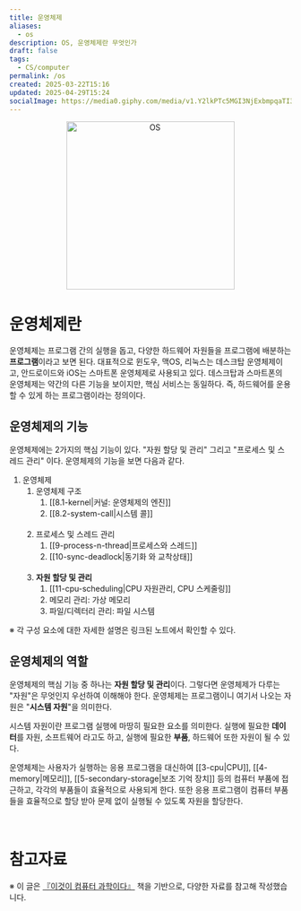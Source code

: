 ```yaml
---
title: 운영체제
aliases:
  - os
description: OS, 운영체제란 무엇인가
draft: false
tags:
  - CS/computer
permalink: /os
created: 2025-03-22T15:16
updated: 2025-04-29T15:24
socialImage: https://media0.giphy.com/media/v1.Y2lkPTc5MGI3NjExbmpqaTI3ZXo5aGZheW5zNXV4aTV1dGsxb2U1NXIxN3dteWhmMHRtZSZlcD12MV9pbnRlcm5hbF9naWZfYnlfaWQmY3Q9Zw/WsJzXF8M8tl6w/giphy.gif
---
```

<p align="center">
  <img src="https://media0.giphy.com/media/v1.Y2lkPTc5MGI3NjExbmpqaTI3ZXo5aGZheW5zNXV4aTV1dGsxb2U1NXIxN3dteWhmMHRtZSZlcD12MV9pbnRlcm5hbF9naWZfYnlfaWQmY3Q9Zw/WsJzXF8M8tl6w/giphy.gif" alt="OS" width="300">
</p>

# 운영체제란

운영체제는 프로그램 간의 실행을 돕고, 다양한 하드웨어 자원들을 프로그램에 배분하는 **프로그램**이라고 보면 된다. 대표적으로 윈도우, 맥OS, 리눅스는 데스크탑 운영체제이고, 안드로이드와 iOS는 스마트폰 운영체제로 사용되고 있다. 데스크탑과 스마트폰의 운영체제는 약간의 다른 기능을 보이지만, 핵심 서비스는 동일하다. 즉, 하드웨어를 운용할 수 있게 하는 프로그램이라는 정의이다.

## 운영체제의 기능

운영체제에는 2가지의 핵심 기능이 있다. "자원 할당 및 관리" 그리고 "프로세스 및 스레드 관리" 이다. 운영체제의 기능을 보면 다음과 같다.  

1. 운영체제
	1. 운영체제 구조
		1. [[8.1-kernel|커널: 운영체제의 엔진]]
		2. [[8.2-system-call|시스템 콜]]
		   </br></br>
	2. 프로세스 및 스레드 관리
		1. [[9-process-n-thread|프로세스와 스레드]]
		2. [[10-sync-deadlock|동기화 와 교착상태]]
		   </br></br>
	3. **자원 할당 및 관리**
		1. [[11-cpu-scheduling|CPU 자원관리, CPU 스케줄링]]
		2. 메모리 관리: 가상 메모리
		3. 파일/디렉터리 관리: 파일 시스템

※ 각 구성 요소에 대한 자세한 설명은 링크된 노트에서 확인할 수 있다.
## 운영체제의 역할

운영체제의 핵심 기능 중 하나는 **자원 할당 및 관리**이다. 그렇다면 운영체제가 다루는 "자원"은 무엇인지 우선하여 이해해야 한다. 운영체제는 프로그램이니 여기서 나오는 자원은 "**시스템 자원**"을 의미한다.  

시스템 자원이란 프로그램 실행에 마땅히 필요한 요소를 의미한다. 실행에 필요한 **데이터**를 자원, 소프트웨어 라고도 하고, 실행에 필요한 **부품**, 하드웨어 또한 자원이 될 수 있다. 

운영체제는 사용자가 실행하는 응용 프로그램을 대신하여 [[3-cpu|CPU]], [[4-memory|메모리]], [[5-secondary-storage|보조 기억 장치]] 등의 컴퓨터 부품에 접근하고, 각각의 부품들이 효율적으로 사용되게 한다. 또한 응용 프로그램이 컴퓨터 부품들을 효율적으로 할당 받아 문제 없이 실행될 수 있도록 자원을 할당한다.
</br></br></br>
# 참고자료
※ 이 글은 [『이것이 컴퓨터 과학이다』](https://product.kyobobook.co.kr/detail/S000214014967) 책을 기반으로, 다양한 자료를 참고해 작성했습니다.